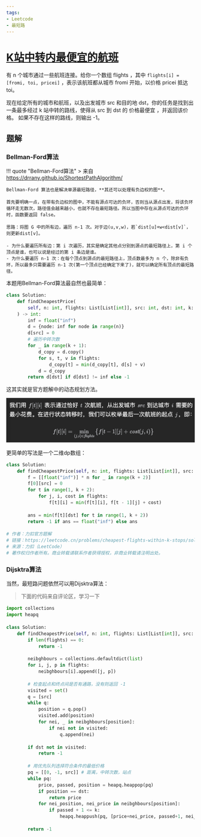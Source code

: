 ```yaml
---
tags:
- Leetcode
- 最短路
---
```


# [K站中转内最便宜的航班](https://leetcode.cn/problems/cheapest-flights-within-k-stops/description/)

有 n 个城市通过一些航班连接。给你一个数组 flights ，其中 `flights[i] = [fromi, toi, pricei]` ，表示该航班都从城市 fromi 开始，以价格 pricei 抵达 toi。

现在给定所有的城市和航班，以及出发城市 src 和目的地 dst，你的任务是找到出一条最多经过 k 站中转的路线，使得从 src 到 dst 的 价格最便宜 ，并返回该价格。 如果不存在这样的路线，则输出 -1。

## 题解

### Bellman-Ford算法

!!! quote "Bellman-Ford算法"
    > 来自<https://drrany.github.io/ShortestPathAlgorithm/>

    Bellman-Ford 算法也是解决单源最短路径，**其还可以处理有负边权的图**。

    首先要明确一点，在带有负边权的图中，不能有源点可达的负环，否则当从源点出发，将该负环循环走无数次，路径值会越来越小，也就不存在最短路径。所以当图中存在从源点可达的负环时，函数要返回 false。

    思路：将图 G 中的所有边，遍历 n-1 次。对于边(u,v,w)，若`dist[u]+w<dist[v]`，则更新dist[v]。

    - 为什么要遍历所有边：第 i 次遍历，其实是确定其他点分别到源点的最短路径上，第 i 个顶点是谁，也可以说是经过的第 i 条边是谁。
    - 为什么要遍历 n-1 次：在每个顶点到源点的最短路径上，顶点数最多为 n 个，除非有负环，所以最多只需要遍历 n-1 次(第一个顶点已经确定下来了)，就可以确定所有顶点的最短路径。

本题用Bellman-Ford算法最自然也最简单：

```python
class Solution:
    def findCheapestPrice(
        self, n: int, flights: List[List[int]], src: int, dst: int, k: int
    ) -> int:
        inf = float("inf")
        d = {node: inf for node in range(n)}
        d[src] = 0
        # 遍历中转次数
        for _ in range(k + 1):
            d_copy = d.copy()
            for s, t, v in flights:
                d_copy[t] = min(d_copy[t], d[s] + v)
            d = d_copy
        return d[dst] if d[dst] != inf else -1
```

这其实就是官方题解中的动态规划方法。

![](assets/2025-08-03-03-08-13.png)

更简单的写法是一个二维dp数组：

```python
class Solution:
    def findCheapestPrice(self, n: int, flights: List[List[int]], src: int, dst: int, k: int) -> int:
        f = [[float("inf")] * n for _ in range(k + 2)]
        f[0][src] = 0
        for t in range(1, k + 2):
            for j, i, cost in flights:
                f[t][i] = min(f[t][i], f[t - 1][j] + cost)
        
        ans = min(f[t][dst] for t in range(1, k + 2))
        return -1 if ans == float("inf") else ans

# 作者：力扣官方题解
# 链接：https://leetcode.cn/problems/cheapest-flights-within-k-stops/solutions/954402/k-zhan-zhong-zhuan-nei-zui-bian-yi-de-ha-abzi/
# 来源：力扣（LeetCode）
# 著作权归作者所有。商业转载请联系作者获得授权，非商业转载请注明出处。
```

### Dijsktra算法

当然，最短路问题依然可以用Dijsktra算法：

> 下面的代码来自评论区，学习一下

```python
import collections
import heapq

class Solution:
    def findCheapestPrice(self, n: int, flights: List[List[int]], src: int, dst: int, k: int) -> int:
        if len(flights) == 0:
            return -1

        neibghbours = collections.defaultdict(list)
        for i, j, p in flights:
            neibghbours[i].append([j, p])
        
        # 检查起点和终点间是否有通路，没有则返回 -1
        visited = set()
        q = [src]
        while q:
            position = q.pop()
            visited.add(position)
            for nei, _ in neibghbours[position]:
                if nei not in visited:
                    q.append(nei)
        
        if dst not in visited:
            return -1

        # 用优先队列选择符合条件的最低价格
        pq = [[0, -1, src]] # 距离，中转次数，站点
        while pq:
            price, passed, position = heapq.heappop(pq)
            if position == dst:
                return price
            for nei_position, nei_price in neibghbours[position]:
                if passed + 1 <= k:
                    heapq.heappush(pq, [price+nei_price, passed+1, nei_position])

        return -1
```
